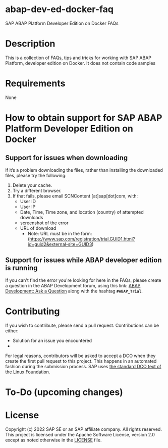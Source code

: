 # abap-dev-ed-docker-faq
SAP ABAP Platform Developer Edition on Docker FAQs

# Description
This is a collection of FAQs, tips and tricks for working with SAP ABAP Platform, developer edition on Docker. It does not contain code samples

# Requirements
None

# How to obtain support for SAP ABAP Platform Developer Edition on Docker

## Support for issues when downloading
If it’s a problem downloading the files, rather than installing the downloaded files, please try the following:

1.	Delete your cache.
2.	Try a different browser.
3.	If that fails, please email SCNContent [at]sap[dot]com, with:
    - User ID
    - User IP
    - Date, Time, Time zone, and location (country) of attempted downloads
    - screenshot of the error
    - URL of download 
      - Note: URL must be in the form: (https://www.sap.com/registration/trial.GUID1.html?id=guid2&external-site=GUID3)


## Support for issues while ABAP developer edition is running
If you can't find the error you're looking for here in the FAQs, please create a question
in the ABAP Development forum, using this link: [ABAP Development: Ask a Question](https://answers.sap.com/questions/ask.html?primaryTagId=833755570260738661924709785639136&topics=abap_trial) along with the hashtag **`#ABAP_Trial`**.

# Contributing
If you wish to contribute, please send a pull request. 
Contributions can be either:
- Solution for an issue you encountered
- 


For legal reasons, contributors will be asked to accept a DCO when they create the first pull request to this project. This happens in an automated fashion during the submission process. SAP uses [the standard DCO text of the Linux Foundation](https://developercertificate.org/).

# To-Do (upcoming changes)

# License
Copyright (c) 2022 SAP SE or an SAP affiliate company. All rights reserved. This project is licensed under the Apache Software License, version 2.0 except as noted otherwise in the [LICENSE](LICENSES/Apache-2.0.txt) file.
